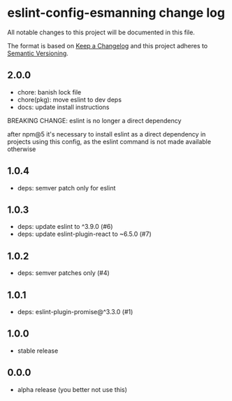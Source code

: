 # eslint-config-esmanning change log

All notable changes to this project will be documented in this file.

The format is based on [Keep a Changelog](http://keepachangelog.com/)
and this project adheres to [Semantic Versioning](http://semver.org/).

## 2.0.0

- chore: banish lock file
- chore(pkg): move eslint to dev deps
- docs: update install instructions

BREAKING CHANGE: eslint is no longer a direct dependency

after npm@5 it's necessary to install eslint as a direct dependency
in projects using this config, as the eslint command is not made
available otherwise

## 1.0.4

- deps: semver patch only for eslint

## 1.0.3

- deps: update eslint to ^3.9.0 (#6)
- deps: update eslint-plugin-react to ~6.5.0 (#7)

## 1.0.2

- deps: semver patches only (#4)

## 1.0.1

- deps: eslint-plugin-promise@^3.3.0 (#1)

## 1.0.0

- stable release

## 0.0.0

- alpha release (you better not use this)
